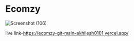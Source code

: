 # Ecomzy
![Screenshot (106)](https://github.com/Akhilesh0101/Ecomzy/assets/112152867/9a619cb6-f22f-40c0-bf49-ff011f44e123)

live link-https://ecomzy-git-main-akhilesh0101.vercel.app/
